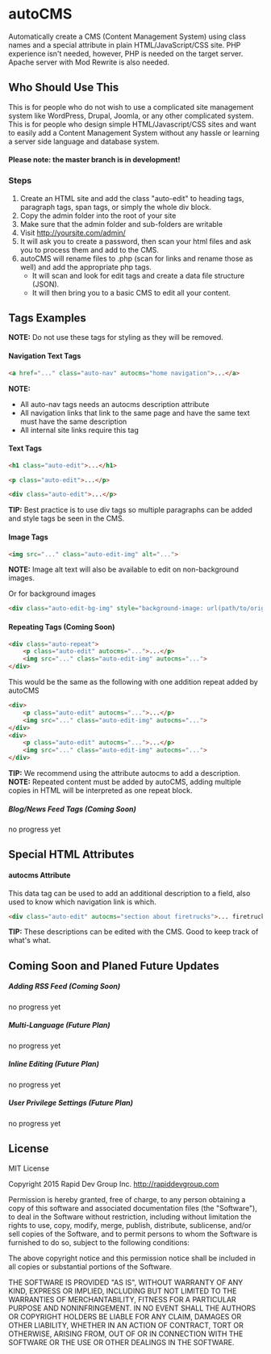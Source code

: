 # autoCMS
Automatically create a CMS (Content Management System) using class names and a special attribute in plain HTML/JavaScript/CSS site. PHP experience isn't needed, however, PHP is needed on the target server. Apache server with Mod Rewrite is also needed.

## Who Should Use This
This is for people who do not wish to use a complicated site management system like WordPress, Drupal, Joomla, or any other complicated system. This is for people who design simple HTML/Javascript/CSS sites and want to easily add a Content Management System without any hassle or learning a server side language and database system.

#### Please note: the master branch is in development!


### Steps
1. Create an HTML site and add the class "auto-edit" to heading tags, paragraph tags, span tags, or simply the whole div block.
2. Copy the admin folder into the root of your site
3. Make sure that the admin folder and sub-folders are writable
4. Visit http://yoursite.com/admin/
5. It will ask you to create a password, then scan your html files and ask you to process them and add to the CMS.
6. autoCMS will rename files to .php (scan for links and rename those as well) and add the appropriate php tags.
    * It will scan and look for edit tags and create a data file structure (JSON).
    * It will then bring you to a basic CMS to edit all your content.


## Tags Examples

**NOTE:** Do not use these tags for styling as they will be removed.

#### Navigation Text Tags

```HTML
<a href="..." class="auto-nav" autocms="home navigation">...</a>
```
**NOTE:**
* All auto-nav tags needs an autocms description attribute
* All navigation links that link to the same page and have the same text must have the same description
* All internal site links require this tag


#### Text Tags

```HTML
<h1 class="auto-edit">...</h1>

<p class="auto-edit">...</p>

<div class="auto-edit">...</p>
```
**TIP:** Best practice is to use div tags so multiple paragraphs can be added and style tags be seen in the CMS.


#### Image Tags

```HTML
<img src="..." class="auto-edit-img" alt="...">
```

**NOTE:** Image alt text will also be available to edit on non-background images.

Or for background images

```HTML
<div class="auto-edit-bg-img" style="background-image: url(path/to/original/image);">...</div>
```


#### Repeating Tags **(Coming Soon)**

```HTML
<div class="auto-repeat">
    <p class="auto-edit" autocms="...">...</p>
    <img src="..." class="auto-edit-img" autocms="...">
</div>
```

This would be the same as the following with one addition repeat added by autoCMS

```HTML
<div>
    <p class="auto-edit" autocms="...">...</p>
    <img src="..." class="auto-edit-img" autocms="...">
</div>
<div>
    <p class="auto-edit" autocms="...">...</p>
    <img src="..." class="auto-edit-img" autocms="...">
</div>
```
**TIP:** We recommend using the attribute autocms to add a description.
**NOTE:** Repeated content must be added by autoCMS, adding multiple copies in HTML will be interpreted as one repeat block.


##### Blog/News Feed Tags **(Coming Soon)**
no progress yet


## Special HTML Attributes

#### autocms Attribute

This data tag can be used to add an additional description to a field, also used to know which navigation link is which.

```HTML
<div class="auto-edit" autocms="section about firetrucks">... firetruck ...</div>
```
**TIP:** These descriptions can be edited with the CMS. Good to keep track of what's what.


## Coming Soon and Planed Future Updates

##### Adding RSS Feed **(Coming Soon)**
no progress yet

##### Multi-Language **(Future Plan)**
no progress yet

##### Inline Editing **(Future Plan)**
no progress yet

##### User Privilege Settings **(Future Plan)**
no progress yet


## License

MIT License

Copyright 2015 Rapid Dev Group Inc. http://rapiddevgroup.com

Permission is hereby granted, free of charge, to any person obtaining
a copy of this software and associated documentation files (the
"Software"), to deal in the Software without restriction, including
without limitation the rights to use, copy, modify, merge, publish,
distribute, sublicense, and/or sell copies of the Software, and to
permit persons to whom the Software is furnished to do so, subject to
the following conditions:

The above copyright notice and this permission notice shall be
included in all copies or substantial portions of the Software.

THE SOFTWARE IS PROVIDED "AS IS", WITHOUT WARRANTY OF ANY KIND,
EXPRESS OR IMPLIED, INCLUDING BUT NOT LIMITED TO THE WARRANTIES OF
MERCHANTABILITY, FITNESS FOR A PARTICULAR PURPOSE AND
NONINFRINGEMENT. IN NO EVENT SHALL THE AUTHORS OR COPYRIGHT HOLDERS BE
LIABLE FOR ANY CLAIM, DAMAGES OR OTHER LIABILITY, WHETHER IN AN ACTION
OF CONTRACT, TORT OR OTHERWISE, ARISING FROM, OUT OF OR IN CONNECTION
WITH THE SOFTWARE OR THE USE OR OTHER DEALINGS IN THE SOFTWARE.